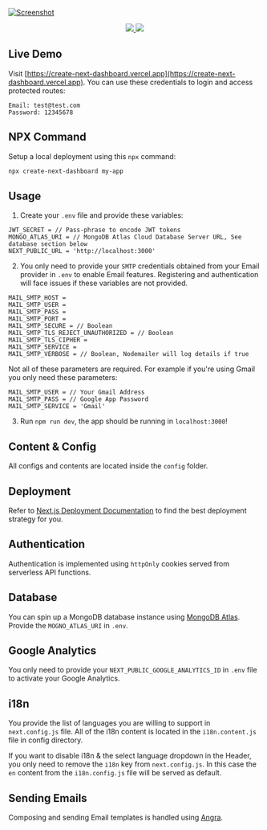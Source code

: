 <a href="http://accretence.com">![Screenshot](https://user-images.githubusercontent.com/45223699/188122133-dc8260ca-f87c-4681-9996-3a26963fe1e2.png)
</a>

<a href="https://npmjs.com/package/create-next-dashboard">
   <p align="center">
   <img src="https://img.shields.io/npm/v/create-next-dashboard?style=for-the-badge&labelColor=000000">
   <img src="https://img.shields.io/npm/dw/create-next-dashboard?color=000&style=for-the-badge">
   </p>
</a>

## Live Demo

Visit [https://create-next-dashboard.vercel.app](https://create-next-dashboard.vercel.app).
You can use these credentials to login and access protected routes:

```
Email: test@test.com
Password: 12345678
```

## NPX Command

Setup a local deployment using this `npx` command:

```bash
npx create-next-dashboard my-app
```

## Usage

1. Create your `.env` file and provide these variables:

```shell
JWT_SECRET = // Pass-phrase to encode JWT tokens
MONGO_ATLAS_URI = // MongoDB Atlas Cloud Database Server URL, See database section below
NEXT_PUBLIC_URL = 'http://localhost:3000'
```

2. You only need to provide your `SMTP` credentials obtained from your Email provider in `.env` to enable Email features. Registering and authentication will face issues if these variables are not provided.

```shell
MAIL_SMTP_HOST =
MAIL_SMTP_USER =
MAIL_SMTP_PASS =
MAIL_SMTP_PORT =
MAIL_SMTP_SECURE = // Boolean
MAIL_SMTP_TLS_REJECT_UNAUTHORIZED = // Boolean
MAIL_SMTP_TLS_CIPHER =
MAIL_SMTP_SERVICE =
MAIL_SMTP_VERBOSE = // Boolean, Nodemailer will log details if true
```

Not all of these parameters are required. For example if you're using Gmail you only need these parameters:

```shell
MAIL_SMTP_USER = // Your Gmail Address
MAIL_SMTP_PASS = // Google App Password
MAIL_SMTP_SERVICE = 'Gmail'
```

3. Run `npm run dev`, the app should be running in `localhost:3000`!

## Content & Config

All configs and contents are located inside the `config` folder.

## Deployment

Refer to [Next.js Deployment Documentation](https://nextjs.org/docs/deployment) to find the best deployment strategy for you.

## Authentication

Authentication is implemented using `httpOnly` cookies served from serverless API functions.

## Database

You can spin up a MongoDB database instance using [MongoDB Atlas](http://cloud.mongodb.com/). Provide the `MOGNO_ATLAS_URI` in `.env`.

## Google Analytics

You only need to provide your `NEXT_PUBLIC_GOOGLE_ANALYTICS_ID` in `.env` file to activate your Google Analytics.

## i18n

You provide the list of languages you are willing to support in `next.config.js` file. All of the i18n content is located in the `i18n.content.js` file in config directory.

If you want to disable i18n & the select language dropdown in the Header, you only need to remove the `i18n` key from `next.config.js`. In this case the
`en` content from the `i18n.config.js` file will be served as default.

## Sending Emails

Composing and sending Email templates is handled using [Angra](https://github.com/accretence/angra).
